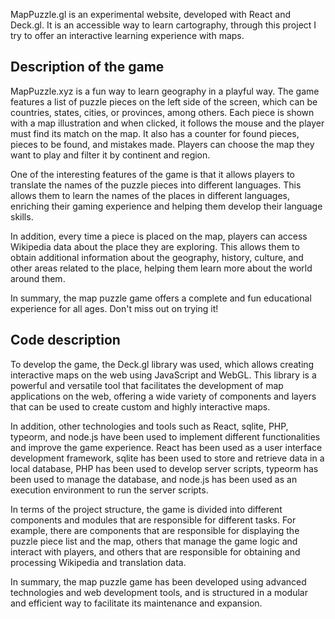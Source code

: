 MapPuzzle.gl is an experimental website, developed with React and Deck.gl. It is an accessible way to learn cartography, through this project I try to offer an interactive learning experience with maps.

## Description of the game

MapPuzzle.xyz is a fun way to learn geography in a playful way. The game features a list of puzzle pieces on the left side of the screen, which can be countries, states, cities, or provinces, among others. Each piece is shown with a map illustration and when clicked, it follows the mouse and the player must find its match on the map. It also has a counter for found pieces, pieces to be found, and mistakes made. Players can choose the map they want to play and filter it by continent and region.

One of the interesting features of the game is that it allows players to translate the names of the puzzle pieces into different languages. This allows them to learn the names of the places in different languages, enriching their gaming experience and helping them develop their language skills.

In addition, every time a piece is placed on the map, players can access Wikipedia data about the place they are exploring. This allows them to obtain additional information about the geography, history, culture, and other areas related to the place, helping them learn more about the world around them.

In summary, the map puzzle game offers a complete and fun educational experience for all ages. Don't miss out on trying it!

## Code description

To develop the game, the Deck.gl library was used, which allows creating interactive maps on the web using JavaScript and WebGL. This library is a powerful and versatile tool that facilitates the development of map applications on the web, offering a wide variety of components and layers that can be used to create custom and highly interactive maps.

In addition, other technologies and tools such as React, sqlite, PHP, typeorm, and node.js have been used to implement different functionalities and improve the game experience. React has been used as a user interface development framework, sqlite has been used to store and retrieve data in a local database, PHP has been used to develop server scripts, typeorm has been used to manage the database, and node.js has been used as an execution environment to run the server scripts.

In terms of the project structure, the game is divided into different components and modules that are responsible for different tasks. For example, there are components that are responsible for displaying the puzzle piece list and the map, others that manage the game logic and interact with players, and others that are responsible for obtaining and processing Wikipedia and translation data.

In summary, the map puzzle game has been developed using advanced technologies and web development tools, and is structured in a modular and efficient way to facilitate its maintenance and expansion.